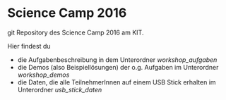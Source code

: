 # Science Camp 2016
git Repository des Science Camp 2016 am KIT.

Hier findest du 
* die Aufgabenbeschreibung in dem Unterordner *workshop_aufgaben*
* die Demos (also Beispiellösungen) der o.g. Aufgaben im Unterordner *workshop_demos*
* die Daten, die alle TeilnehmerInnen auf einem USB Stick erhalten im Unterordner *usb_stick_daten*
